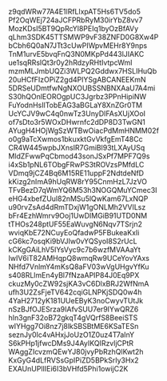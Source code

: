 z9qdWRw77A4E1lRfLlxpAT5Hs6TV5do5
Pf2OqWEj724aJCFPRbRyM30irYbZ8vv7
MozKDsI5BT9QpRcYl8PEIq1byOzBfAVy
qLhm3SDK45TTSMWP9vF38ZNFD0G8Xw4P
bCbh6Q0aN7JTt3cUwPIWpvMEHr8Y9nps
TnM1urvE5bvqFnQ3N0MKpPd443lJIAKC
ue1sqRRslQt3r0y2hRdzyRHtIvtpcWmI
mzmMLJmbUQZi3WLPQ2Gddwx7HSLIHuQb
20uHCfFIzOPiZ2gd4PlYSgABCANEEKmN
5DRSeUDmtfwNgNXOUBSSNBNXAaU7A4mi
S30hQOnlEOROgpUC3Jgrbz3PPnHipiNW
FuYodnHsIlTobEAG3aBGLaY8XnZGr0TM
UcYCJV9wC4q0nwTz3UnyDIFAsXUjXOoI
of7sDto3r5WOxDHwrnfc2dDP8D3TwGN1
AYugH4HOjWgSzWTBwOiacPdMmHNMM02f
o0g9aTcXwmos1bkuxktGvVkfgEmT48Cc
CR4W445wpbJXnsIR7GmiBl93tLXAyUSq
MldZFwwPqCbmod43sonJSxPf7MPF7Q9s
i4xSb1pNL6TObgFRwPS3tROVzsPMfdLC
VDmq9jCZ4Bq6M15RE11uppF2NdtdeNfD
kKizg2nImA9hUqRW8rY95CnmHzL7JzVO
TFvBezD7qWmYQ6M53h3NOGQMuYCmec3I
eHG4xbefZUul82nMSu5lQwKam67LxNQP
u90rvZsAd4dRmTDxjW1gONLMh2VVILsz
bFr4EzhWmrv9Ooj1UwDIMGiB91UTD0NM
tTHOs248ptUF55EaWuvgN6Nqv7TSrjn2
wviqKbE72NCuyEoQfadwP5FBukeaKxIi
cG6kc7osqKi9bVJIw0vYQSyoI8S2rUcL
kCKgGAiLhV5IYsVyc9c7b6wzfMVAAaYt
IwIV6iT82AMHqpQ8wmqRw9UCeYovYAxs
NHfd7VnlmY4mKsQ8aFV03wVgUHgvYfKu
s408RLlmEn4yBl7fNzaAPIP84J0Eq9PX
ckuzMy0cZW92sjKA3vC6DlxBRJ2WfNmA
ufh3U2ZsFjeTV642cqiGLNPKjSDQ0w4h
4YaH2712yK181UUeEByK3noCwyvTUtJk
nSzBJfOJESrza9IAfvSUU7er9IYwQRZ6
hIn3gnF32oB72gkqT4gVQrfS8BeeiSTS
wIYHgg7Oi8nz7j8lkSBSBtME6KSaTESn
seznJy0Ic4vAHxjJoUzO1Z0uz4T7aInY
S6kPHp1jfwcDMs9J4AyIKQIRzvljCPtR
WAggZIcvzmQEwYJ80jvyPbRzhQlKwt2h
KxGyG4dLfRVSsGpIPiZD5BPkSrIy3Hx2
EXAUnUPlIIEi6I3bVHfd5Phi1owijC2K

